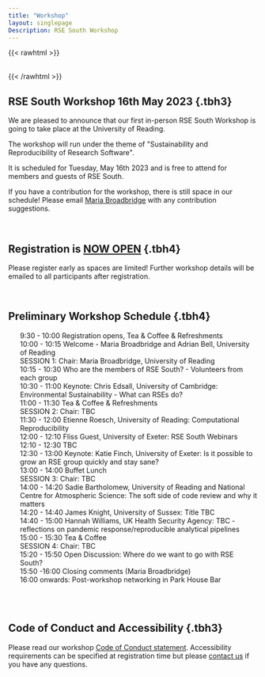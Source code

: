 ```yaml
---
title: "Workshop"
layout: singlepage
Description: RSE South Workshop
---
```

{{< rawhtml >}}
<br/><br/> 

{{< /rawhtml >}}


## RSE South Workshop 16th May 2023 {.tbh3}

We are pleased to announce that our first in-person RSE South Workshop is going to take place at the University of Reading.

The workshop will run under the theme of "Sustainability and Reproducibility of Research Software".

It is scheduled for Tuesday, May 16th 2023 and is free to attend for members and guests of RSE South.

If you have a contribution for the workshop, there is still space in our schedule! Please email <a href="mailto:m.b.broadbridge@reading.ac.uk">Maria Broadbridge</a> with any contribution suggestions.


<br/>

## Registration is <a href="https://forms.gle/ZGxKNnDyMX2LucLN6">NOW OPEN</a>  {.tbh4}

Please register early as spaces are limited! Further workshop details will be emailed to all participants after registration.

<br/>

## Preliminary Workshop Schedule {.tbh4}
<ul style="list-style-type: none">
<li> 9:30 - 10:00 	Registration opens, Tea & Coffee & Refreshments </li>
<li>10:00 - 10:15 	Welcome - Maria Broadbridge and Adrian Bell, University of Reading</li>
<li>SESSION 1: Chair: Maria Broadbridge, University of Reading</li>
<li>10:15 - 10:30 	Who are the members of RSE South? - Volunteers from each group</li>
<li>10:30 - 11:00 	Keynote: Chris Edsall, University of Cambridge: Environmental Sustainability - What can RSEs do?</li>
<li>11:00 - 11:30   Tea & Coffee & Refreshments</li>
<li>SESSION 2: Chair: TBC</li>
<li>11:30 - 12:00 	Etienne Roesch, University of Reading: Computational Reproducibility</li>
<li>12:00 - 12:10 	Fliss Guest, University of Exeter: RSE South Webinars </li>
<li>12:10 - 12:30 	TBC</li>
<li>12:30 - 13:00 	Keynote: Katie Finch, University of Exeter: Is it possible to grow an RSE group quickly and stay sane?</li>
<li>13:00 - 14:00   Buffet Lunch </li>
<li>SESSION 3: Chair: TBC </li>
<li>14:00 - 14:20 	Sadie Bartholomew, University of Reading and National Centre for Atmospheric Science: The soft side of code review and why it matters </li>
<li>14:20 - 14:40 	James Knight, University of Sussex: Title TBC</li>
<li>14:40 - 15:00 	Hannah Williams, UK Health Security Agency: TBC - reflections on pandemic response/reproducible analytical pipelines</li>
<li>15:00 - 15:30   Tea & Coffee</li>
<li>SESSION 4: Chair: TBC</li>
<li>15:20 - 15:50 	Open Discussion: Where do we want to go with RSE South?</li>
<li>15:50 -16:00  	Closing comments (Maria Broadbridge)</li>
<li>16:00 onwards: 	Post-workshop networking in Park House Bar</li>
</ul>
<br/><br/> 

## Code of Conduct and Accessibility {.tbh3}
<span>
Please read our workshop <a href="/codeofconduct">Code of Conduct statement</a>. 
</span>
Accessibility requirements can be specified at registration time but please <a href="mailto:m.b.broadbridge@reading.ac.uk">contact us</a> if you have any questions.

<br/><br/> 
<br/><br/> 

